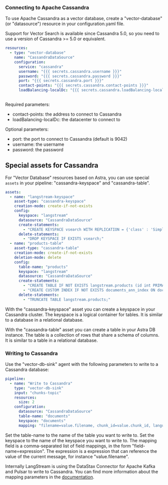 ### Connecting to Apache Cassandra

To use Apache Cassandra as a vector database, create a "vector-database" (or "datasource") resource in your configuration.yaml file.

Support for Vector Search is available since Cassandra 5.0, so you need to use a version of Cassandra >= 5.0 or equivalent.

```yaml
resources:
  - type: "vector-database"
    name: "CassandraDataSource"
    configuration:
      service: "cassandra"
      username: "{{{ secrets.cassandra.username }}}"
      password: "{{{ secrets.cassandra.password }}}"
      port: "{{{ secrets.cassandra.port }}}"
      contact-points: "{{{ secrets.cassandra.contact-points }}}"
      loadBalancing-localDc: "{{{ secrets.cassandra.loadBalancing-localDc }}}"
      
```

Required parameters:
- contact-points: the address to connect to Cassandra
- loadBalancing-localDc: the datacenter to connect to

Optional parameters:
- port: the port to connect to Cassandra (default is 9042)
- username: the username
- password: the password


## Special assets for Cassandra

For "Vector Database" resources based on Astra, you can use special `assets` in your pipeline: "cassandra-keyspace" and "cassandra-table".

```yaml
assets:
  - name: "langstream-keyspace"
    asset-type: "cassandra-keyspace"
    creation-mode: create-if-not-exists    
    config:
      keyspace: "langstream"
      datasource: "CassandraDataSource"
      create-statements:
        - "CREATE KEYSPACE vsearch WITH REPLICATION = {'class' : 'SimpleStrategy','replication_factor' : 1};"
      delete-statements:
        - "DROP KEYSPACE IF EXISTS vsearch;"
  - name: "products-table"
    asset-type: "cassandra-table"
    creation-mode: create-if-not-exists
    deletion-mode: delete
    config:
      table-name: "products"
      keyspace: "langstream"
      datasource: "CassandraDataSource"
      create-statements:
        - "CREATE TABLE IF NOT EXISTS langstream.products (id int PRIMARY KEY,name TEXT,description TEXT, embeddings VECTOR<FLOAT,1536>);"
        - "CREATE CUSTOM INDEX IF NOT EXISTS documents_ann_index ON documents.documents(embeddings) USING 'StorageAttachedIndex';"
      delete-statements:
        - "TRUNCATE TABLE langstream.products;"
```

With the "cassandra-keyspace" asset you can create a keyspace in your Cassandra cluster. The keyspace is a logical container for tables. It is similar to a database in a relational database.

With the "cassandra-table" asset you can create a table in your Astra DB instance. The table is a collection of rows that share a schema of columns. It is similar to a table in a relational database.


### Writing to Cassandra

Use the "vector-db-sink" agent with the following parameters to write to a Cassandra database:

```yaml
pipeline:
  - name: "Write to Cassandra"
    type: "vector-db-sink"
    input: "chunks-topic"
    resources:
      size: 2
    configuration:
      datasource: "CassandraDataSource"
      table-name: "documents"
      keyspace: "documents"
      mapping: "filename=value.filename, chunk_id=value.chunk_id, language=value.language, text=value.text, embeddings_vector=value.embeddings_vector, num_tokens=value.chunk_num_tokens"
```

Set the table-name to the name of the table you want to write to.
Set the keyspace to the name of the keyspace you want to write to.
The mapping field is a comma-separated list of field mappings, in the form "field-name=expression". The expression is a expression that can reference the value of the current message, for instance "value.filename".

Internally LangStream is using the DataStax Connector for Apache Kafka and Pulsar to write to Cassandra. You can find more information about the mapping parameters in the [documentation](https://docs.datastax.com/en/pulsar-connector/docs/cfgPulsarMapTopicTable.html).